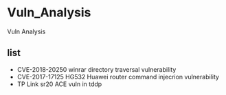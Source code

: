 # Vuln_Analysis
Vuln Analysis

## list

* CVE-2018-20250 winrar directory traversal vulnerability
* CVE-2017-17125 HG532 Huawei router command injecrion vulnerability
* TP Link sr20 ACE vuln in tddp
